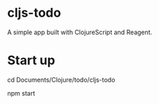 # cljs-todo

A simple app built with ClojureScript and Reagent.

# Start up

cd Documents/Clojure/todo/cljs-todo

npm start
